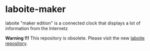 # laboite-maker
laboite "maker edition" is a connected clock that displays a lot of information from the Internetz

**Warning !!!**
This repository is obsolete. Please visit the new [laboite repository](https://github.com/redgick/Redgick_Laboite).
